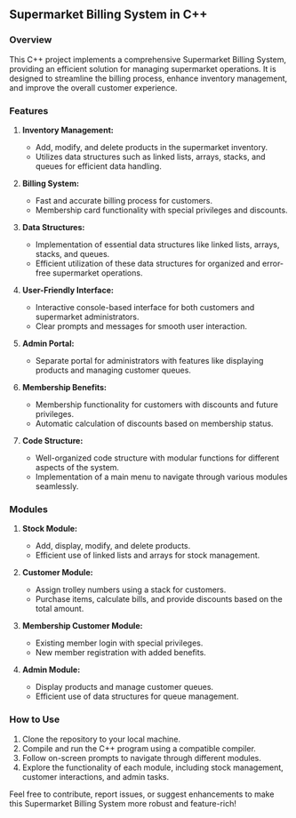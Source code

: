 ## Supermarket Billing System in C++

### Overview

This C++ project implements a comprehensive Supermarket Billing System, providing an efficient solution for managing supermarket operations. It is designed to streamline the billing process, enhance inventory management, and improve the overall customer experience.

### Features

1. **Inventory Management:**
   - Add, modify, and delete products in the supermarket inventory.
   - Utilizes data structures such as linked lists, arrays, stacks, and queues for efficient data handling.

2. **Billing System:**
   - Fast and accurate billing process for customers.
   - Membership card functionality with special privileges and discounts.

3. **Data Structures:**
   - Implementation of essential data structures like linked lists, arrays, stacks, and queues.
   - Efficient utilization of these data structures for organized and error-free supermarket operations.

4. **User-Friendly Interface:**
   - Interactive console-based interface for both customers and supermarket administrators.
   - Clear prompts and messages for smooth user interaction.

5. **Admin Portal:**
   - Separate portal for administrators with features like displaying products and managing customer queues.

6. **Membership Benefits:**
   - Membership functionality for customers with discounts and future privileges.
   - Automatic calculation of discounts based on membership status.

7. **Code Structure:**
   - Well-organized code structure with modular functions for different aspects of the system.
   - Implementation of a main menu to navigate through various modules seamlessly.

### Modules

1. **Stock Module:**
   - Add, display, modify, and delete products.
   - Efficient use of linked lists and arrays for stock management.

2. **Customer Module:**
   - Assign trolley numbers using a stack for customers.
   - Purchase items, calculate bills, and provide discounts based on the total amount.

3. **Membership Customer Module:**
   - Existing member login with special privileges.
   - New member registration with added benefits.

4. **Admin Module:**
   - Display products and manage customer queues.
   - Efficient use of data structures for queue management.

### How to Use

1. Clone the repository to your local machine.
2. Compile and run the C++ program using a compatible compiler.
3. Follow on-screen prompts to navigate through different modules.
4. Explore the functionality of each module, including stock management, customer interactions, and admin tasks.


Feel free to contribute, report issues, or suggest enhancements to make this Supermarket Billing System more robust and feature-rich!
